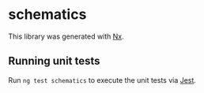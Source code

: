 # schematics

This library was generated with [Nx](https://nx.dev).

## Running unit tests

Run `ng test schematics` to execute the unit tests via [Jest](https://jestjs.io).
